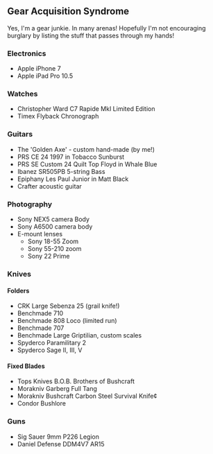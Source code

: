 ## Gear Acquisition Syndrome

Yes, I'm a gear junkie. In many arenas! Hopefully I'm not encouraging burglary by listing the stuff that passes through my hands!

### Electronics
* Apple iPhone 7
* Apple iPad Pro 10.5

### Watches
* Christopher Ward C7 Rapide MkI Limited Edition
* Timex Flyback Chronograph

### Guitars
* The 'Golden Axe' - custom hand-made (by me!)
* PRS CE 24 1997 in Tobacco Sunburst
* PRS SE Custom 24 Quilt Top Floyd in Whale Blue
* Ibanez SR505PB 5-string Bass
* Epiphany Les Paul Junior in Matt Black
* Crafter acoustic guitar

### Photography
* Sony NEX5 camera Body
* Sony A6500 camera body
* E-mount lenses
    * Sony 18-55 Zoom
    * Sony 55-210 zoom
    * Sony 22 Prime

### Knives
#### Folders
* CRK Large Sebenza 25 (grail knife!)
* Benchmade 710
* Benchmade 808 Loco (limited run)
* Benchmade 707
* Benchmade Large Griptilian, custom scales
* Spyderco Paramilitary 2
* Spyderco Sage II, III, V

#### Fixed Blades
* Tops Knives B.O.B. Brothers of Bushcraft
* Morakniv Garberg Full Tang
* Morakniv Bushcraft Carbon Steel Survival Knife¢ 
* Condor Bushlore

### Guns
* Sig Sauer 9mm P226 Legion
* Daniel Defense DDM4V7 AR15